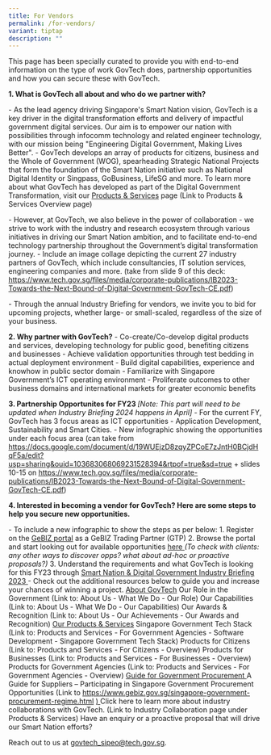 ```yaml
---
title: For Vendors
permalink: /for-vendors/
variant: tiptap
description: ""
---
```

<p>This page has been specially curated to provide you with end-to-end information
on the type of work GovTech does, partnership opportunities and how you
can secure these with GovTech.</p>
<p><strong>1. What is GovTech all about and who do we partner with? </strong>
</p>
<p>- As the lead agency driving Singapore's Smart Nation vision, GovTech
is a key driver in the digital transformation efforts and delivery of impactful
government digital services. Our aim is to empower our nation with possibilities
through infocomm technology and related engineer technology, with our mission
being "Engineering Digital Government, Making Lives Better". - GovTech
develops an array of products for citizens, business and the Whole of Government
(WOG), spearheading Strategic National Projects that form the foundation
of the Smart Nation initiative such as National Digital Identity or Singpass,
GoBusiness, LifeSG and more. To learn more about what GovTech has developed
as part of the Digital Government Transformation, visit our <u>Products &amp; Services</u> page
(Link to Products &amp; Services Overview page)</p>
<p>- However, at GovTech, we also believe in the power of collaboration -
we strive to work with the industry and research ecosystem through various
initiatives in driving our Smart Nation ambition, and to facilitate end-to-end
technology partnership throughout the Government’s digital transformation
journey. - Include an image collage depicting the current 27 industry partners
of GovTech, which include consultancies, IT solution services, engineering
companies and more. (take from slide 9 of this deck: <a href="https://www.tech.gov.sg/files/media/corporate-publications/IB2023-Towards-the-Next-Bound-of-Digital-Government-GovTech-CE.pdf)" rel="noopener noreferrer nofollow" target="_blank"><u>https://www.tech.gov.sg/files/media/corporate-publications/IB2023-Towards-the-Next-Bound-of-Digital-Government-GovTech-CE.pdf</u></a>)<u> </u>
</p>
<p>- Through the annual Industry Briefing for vendors, we invite you to bid
for upcoming projects, whether large- or small-scaled, regardless of the
size of your business.</p>
<p><strong>2. Why partner with GovTech?</strong> - Co-create/Co-develop digital
products and services, developing technology for public good, benefiting
citizens and businesses - Achieve validation opportunities through test
bedding in actual deployment environment - Build digital capabilities,
experience and knowhow in public sector domain - Familiarize with Singapore
Government’s ICT operating environment - Proliferate outcomes to other
business domains and international markets for greater economic benefits</p>
<p><strong>3. Partnership Opportunites for FY23 </strong><em>[Note: This part will need to be updated when Industry Briefing 2024 happens in April] </em>-
For the current FY, GovTech has 3 focus areas as ICT opportunities - Application
Development, Sustainability and Smart Cities. - New infographic showing
the opportunities under each focus area (can take from <a href="https://www.tech.gov.sg/files/media/corporate-publications/IB2023-Towards-the-Next-Bound-of-Digital-Government-GovTech-CE.pdf)" rel="noopener noreferrer nofollow" target="_blank"><u>https://docs.google.com/document/d/19WUEjzD8zqyZPCoE7zJntH0BCjdHqF5a/edit?usp=sharing&amp;ouid=103683068069231528394&amp;rtpof=true&amp;sd=true</u></a> +
slides 10-15 on <a href="https://www.tech.gov.sg/files/media/corporate-publications/IB2023-Towards-the-Next-Bound-of-Digital-Government-GovTech-CE.pdf)" rel="noopener noreferrer nofollow" target="_blank"><u>https://www.tech.gov.sg/files/media/corporate-publications/IB2023-Towards-the-Next-Bound-of-Digital-Government-GovTech-CE.pdf</u></a>)</p>
<p><strong>4. Interested in becoming a vendor for GovTech? Here are some steps to help you secure new opportunities. </strong>
</p>
<p>- To include a new infographic to show the steps as per below: 1. Register
on the <a href="https://www.gebiz.gov.sg/" class="waffle-rich-text-link" rel="noopener noreferrer nofollow" target="_blank"><u>GeBIZ portal</u></a> as a GeBIZ Trading
Partner (GTP) 2. Browse the portal and start looking out for available
opportunities <a href="https://www.gebiz.gov.sg/ptn/ppplisting/index.xhtml" class="waffle-rich-text-link" rel="noopener noreferrer nofollow" target="_blank"><u>here </u></a><em>(To check with clients: any other ways to discover opps? what about ad-hoc or proactive proposals?)</em>
<a href="https://www.gebiz.gov.sg/ptn/ppplisting/index.xhtml" class="waffle-rich-text-link" rel="noopener noreferrer nofollow" target="_blank"><u> </u>
</a>3. Understand the requirements and what GovTech is looking for this FY23
through <a href="https://www.tech.gov.sg/media/events/industry-briefing-2023" class="waffle-rich-text-link" rel="noopener noreferrer nofollow" target="_blank"><u>Smart Nation &amp; Digital Government Industry Briefing 2023 </u></a>-
Check out the additional resources below to guide you and increase your
chances of winning a project. <u>About GovTech</u> Our Role in the Government
(Link to: About Us - What We Do - Our Role) Our Capabilities (Link to:
About Us - What We Do - Our Capabilities) Our Awards &amp; Recognition
(Link to: About Us - Our Achievements - Our Awards and Recognition) <u>Our Products &amp; Services</u> Singapore
Government Tech Stack (Link to: Products and Services - For Government
Agencies - Software Development - Singapore Government Tech Stack) Products
for Citizens (Link to: Products and Services - For Citizens - Overview)
Products for Businesses (Link to: Products and Services - For Businesses
- Overview) Products for Government Agencies (Link to: Products and Services
- For Government Agencies - Overview) <u>Guide for Government Procurement </u>A
Guide for Suppliers – Participating in Singapore Government Procurement
Opportunities (Link to <a href="https://www.tech.gov.sg/files/media/corporate-publications/IB2023-Towards-the-Next-Bound-of-Digital-Government-GovTech-CE.pdf)" rel="noopener noreferrer nofollow" target="_blank"><u>https://www.gebiz.gov.sg/singapore-government-procurement-regime.html</u></a>
<a href="https://www.gebiz.gov.sg/singapore-government-procurement-regime.html)" class="waffle-rich-text-link" rel="noopener noreferrer nofollow" target="_blank"><u>) </u>
</a>Click here to learn more about industry collaborations with GovTech. (Link
to Industry Collaboration page under Products &amp; Services) Have an enquiry
or a proactive proposal that will drive our Smart Nation efforts?</p>
<p>Reach out to us at <a href="https://www.tech.gov.sg/files/media/corporate-publications/IB2023-Towards-the-Next-Bound-of-Digital-Government-GovTech-CE.pdf)" rel="noopener noreferrer nofollow" target="_blank"><u>govtech_sipeo@tech.gov.sg</u></a>.
<br>
</p>